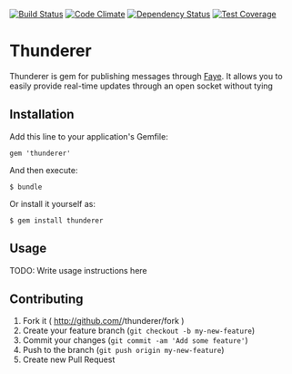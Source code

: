 [![Build Status](https://travis-ci.org/chubarovNick/thunderer.svg?branch=master)](https://travis-ci.org/chubarovNick/thunderer)
[![Code Climate](https://codeclimate.com/github/chubarovNick/thunderer/badges/gpa.svg)](https://codeclimate.com/github/chubarovNick/thunderer)
[![Dependency Status](https://gemnasium.com/chubarovNick/thunderer.svg)](https://gemnasium.com/chubarovNick/thunderer)
[![Test Coverage](https://codeclimate.com/github/chubarovNick/thunderer/badges/coverage.svg)](https://codeclimate.com/github/chubarovNick/thunderer)
# Thunderer

Thunderer is gem for publishing messages through [Faye](http://faye.jcoglan.com/). It allows you to easily provide real-time updates through an open socket without tying

## Installation

Add this line to your application's Gemfile:

    gem 'thunderer'

And then execute:

    $ bundle

Or install it yourself as:

    $ gem install thunderer

## Usage

TODO: Write usage instructions here

## Contributing

1. Fork it ( http://github.com/<my-github-username>/thunderer/fork )
2. Create your feature branch (`git checkout -b my-new-feature`)
3. Commit your changes (`git commit -am 'Add some feature'`)
4. Push to the branch (`git push origin my-new-feature`)
5. Create new Pull Request
